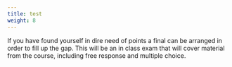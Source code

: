 ```yaml
---
title: test
weight: 8
---
```


If you have found yourself in dire need of points a final can be arranged in order to fill up the gap. This will be an in class exam that will cover material from the course, including free response and multiple choice.
